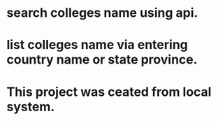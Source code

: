 # search colleges name using api.
# list colleges name via entering country name or state province.
# This project was ceated from local system.